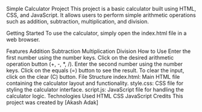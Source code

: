 Simple Calculator Project
This project is a basic calculator built using HTML, CSS, and JavaScript. It allows users to perform simple arithmetic operations such as addition, subtraction, multiplication, and division.

Getting Started
To use the calculator, simply open the index.html file in a web browser.

Features
Addition
Subtraction
Multiplication
Division
How to Use
Enter the first number using the number keys.
Click on the desired arithmetic operation button (+, -, *, /).
Enter the second number using the number keys.
Click on the equals (=) button to see the result.
To clear the input, click on the clear (C) button.
File Structure
index.html: Main HTML file containing the calculator layout and functionality.
style.css: CSS file for styling the calculator interface.
script.js: JavaScript file for handling the calculator logic.
Technologies Used
HTML
CSS
JavaScript
Credits
This project was created by [Akash Adak]
